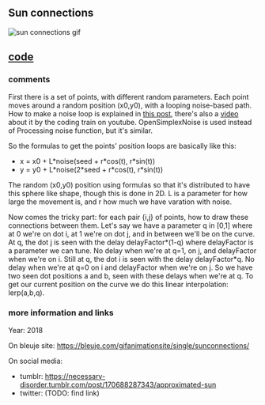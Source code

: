 ## Sun connections

![sun connections gif](https://bleuje.com/gifset/2018/2018_6_sphereconnexions.gif)

## [code](https://github.com/Bleuje/processing-animations-code/blob/main/code/sunconnections/sunconnections.pde)

### comments

First there is a set of points, with different random parameters. Each point moves around a random position (x0,y0), with a looping noise-based path. How to make a noise loop is explained in [this post](https://bleuje.com/tutorial3/), there's also a [video](https://www.youtube.com/watch?v=3_0Ax95jIrk) about it by the coding train on youtube. OpenSimplexNoise is used instead of Processing noise function, but it's similar.

So the formulas to get the points' position loops are basically like this:

- x = x0 + L\*noise(seed + r\*cos(t), r\*sin(t))
- y = y0 + L\*noise(2\*seed + r\*cos(t), r\*sin(t))

The random (x0,y0) position using formulas so that it's distributed to have this sphere like shape, though this is done in 2D. L is a parameter for how large the movement is, and r how much we have varation with noise.

Now comes the tricky part: for each pair {i,j} of points, how to draw these connections between them. Let's say we have a parameter q in [0,1] where at 0 we're on dot i, at 1 we're on dot j, and in between we'll be on the curve. At q, the dot j is seen with the delay delayFactor\*(1-q) where delayFactor is a parameter we can tune. No delay when we're at q=1, on j, and delayFactor when we're on i. Still at q, the dot i is seen with the delay delayFactor\*q. No delay when we're at q=0 on i and delayFactor when we're on j. So we have two seen dot positions a and b, seen with these delays when we're at q. To get our current position on the curve we do this linear interpolation: lerp(a,b,q).

### more information and links

Year: 2018

On bleuje site: https://bleuje.com/gifanimationsite/single/sunconnections/

On social media:
 - tumblr: https://necessary-disorder.tumblr.com/post/170688287343/approximated-sun
 - twitter: (TODO: find link)
